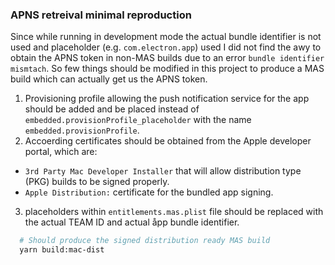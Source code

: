 ### APNS retreival minimal reproduction

Since while running in development mode the actual bundle identifier is not used and placeholder (e.g. `com.electron.app`) used I did not find the awy to obtain the APNS token in non-MAS builds due to an error `bundle identifier mismtach`.
So few things should be modified in this project to produce a MAS build which can actually get us the APNS token.

1. Provisioning profile allowing the push notification service for the app should be added and be placed instead of `embedded.provisionProfile_placeholder` with the name `embedded.provisionProfile`.
2. Accoerding certificates should be obtained from the Apple developer portal, which are:
  - `3rd Party Mac Developer Installer` that will allow distribution type (PKG) builds to be signed properly.
  - `Apple Distribution:` certificate for the bundled app signing.
3. placeholders within `entitlements.mas.plist` file should be replaced with the actual TEAM ID and actual åpp bundle identifier.

```sh
  # Should produce the signed distribution ready MAS build
  yarn build:mac-dist
```
